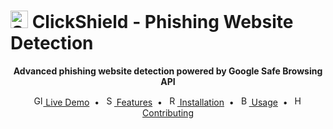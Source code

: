 # <img src="https://api.iconify.design/ph:shield-check-fill.svg?color=%2300d4aa" alt="Shield" width="28" height="28"> ClickShield - Phishing Website Detection


<div align="center">
  <p><strong>Advanced phishing website detection powered by Google Safe Browsing API</strong></p>

 
  <p>
    <a href="#-live-demo"><img src="https://api.iconify.design/ph:globe-fill.svg?color=%2300d4aa" alt="Globe" width="16" height="16"> Live Demo</a>
    &nbsp;•&nbsp;
    <a href="#-features"><img src="https://api.iconify.design/ph:sparkle-fill.svg?color=%23f59e0b" alt="Sparkles" width="16" height="16"> Features</a>
    &nbsp;•&nbsp;
    <a href="#-installation"><img src="https://api.iconify.design/ph:rocket-launch-fill.svg?color=%23ef4444" alt="Rocket" width="16" height="16"> Installation</a>
    &nbsp;•&nbsp;
    <a href="#-usage"><img src="https://api.iconify.design/ph:book-open-fill.svg?color=%238b5cf6" alt="Book" width="16" height="16"> Usage</a>
    &nbsp;•&nbsp;
    <a href="#-contributing"><img src="https://api.iconify.design/ph:handshake-fill.svg?color=%2310b981" alt="Handshake" width="16" height="16"> Contributing</a>
  </p>

  